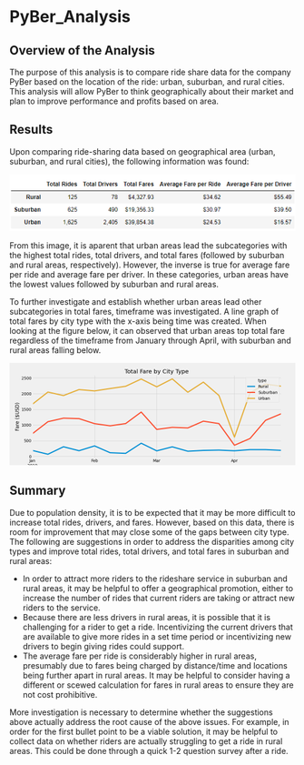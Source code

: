 # PyBer_Analysis

## Overview of the Analysis
The purpose of this analysis is to compare ride share data for the company PyBer based on the location of the ride: urban, suburban, and rural cities. This analysis will allow PyBer to think geographically about their market and plan to improve performance and profits based on area. 

## Results
Upon comparing ride-sharing data based on geographical area (urban, suburban, and rural cities), the following information was found:

![Geographical_Rideshare_Data](analysis/Geographical_Rideshare_Data.png)

From this image, it is aparent that urban areas lead the subcategories with the highest total rides, total drivers, and total fares (followed by suburban and rural areas, respectively). However, the inverse is true for average fare per ride and average fare per driver. In these categories, urban areas have the lowest values followed by suburban and rural areas. 

To further investigate and establish whether urban areas lead other subcategories in total fares, timeframe was investigated. A line graph of total fares by city type with the x-axis being time was created. When looking at the figure below, it can observed that urban areas top total fare regardless of the timeframe from January through April, with suburban and rural areas falling below. 

![Total_Fare_by_City_Type](analysis/Total_Fare_by_City_Type.png)

## Summary
Due to population density, it is to be expected that it may be more difficult to increase total rides, drivers, and fares. However, based on this data, there is room for improvement that may close some of the gaps between city type. The following are suggestions in order to address the disparities among city types and improve total rides, total drivers, and total fares in suburban and rural areas:
- In order to attract more riders to the rideshare service in suburban and rural areas, it may be helpful to offer a geographical promotion, either to increase the number of rides that current riders are taking or attract new riders to the service.
- Because there are less drivers in rural areas, it is possible that it is challenging for a rider to get a ride. Incentivizing the current drivers that are available to give more rides in a set time period or incentivizing new drivers to begin giving rides could support. 
- The average fare per ride is considerably higher in rural areas, presumably due to fares being charged by distance/time and locations being further apart in rural areas. It may be helpful to consider having a different or scewed calculation for fares in rural areas to ensure they are not cost prohibitive. 

More investigation is necessary to determine whether the suggestions above actually address the root cause of the above issues. For example, in order for the first bullet point to be a viable solution, it may be helpful to collect data on whether riders are actually struggling to get a ride in rural areas. This could be done through a quick 1-2 question survey after a ride. 
